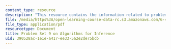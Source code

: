 ```yaml
---
content_type: resource
description: "This resource contains the information related to problem Set 9.\r\n"
file: /media/https%3A/open-learning-course-data-rc.s3.amazonaws.com/6-438-algorithms-for-inference-fall-2014/390528ac1e1ea417ee335a2e2de75bcb_MIT6_438F14_ps9.pdf
file_type: application/pdf
resourcetype: Document
title: Problem Set 9 on Algorithms for Inference
uid: 390528ac-1e1e-a417-ee33-5a2e2de75bcb
---
```

